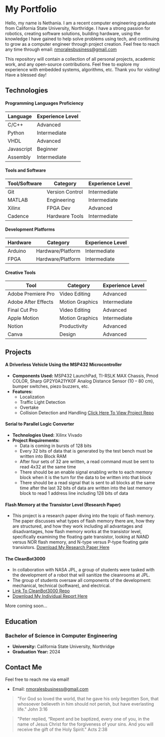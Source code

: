 # My Portfolio

Hello, my name is Nethania. I am a recent computer engineering graduate from California State University, Northridge. I have a strong passion for robotics, creating software solutions, building hardware, using the knowledge I have gained to help solve problems using tech, and continuing to grow as a computer engineer through project creation. Feel free to reach any time through email: nmoralesbusiness@gmail.com

This repository will contain a collection of all personal projects, academic work, and any open-source contributions. Feel free to explore my experience with embedded systems, algorithms, etc. Thank you for visiting! Have a blessed day!

## Technologies
#### Programming Languages Proficiency

| Language       | Experience Level  |
|----------------|-------------------|
| C/C++          | Advanced          |
| Python         | Intermediate      |
| VHDL           | Advanced          |
| Javascript     | Beginner          |
| Assembly       | Intermediate      |

#### Tools and Software
| Tool/Software       | Category         | Experience Level  |
|---------------------|------------------|-------------------|
| Git                 | Version Control  | Intermediate      |
| MATLAB              | Engineering      | Intermediate      |
| Xilinx              | FPGA Dev         | Advanced          |
| Cadence             | Hardware Tools   | Intermediate      |

#### Development Platforms
| Hardware            | Category         | Experience Level  |
|---------------------|------------------|-------------------|
| Arduino             | Hardware/Platform| Intermediate      |
| FPGA                | Hardware/Platform| Intermediate      |

#### Creative Tools
| Tool                | Category         | Experience Level  |
|---------------------|------------------|-------------------|
| Adobe Premiere Pro  | Video Editing    | Advanced          |
| Adobe After Effects | Motion Graphics  | Intermediate      |
| Final Cut Pro       | Video Editing    | Advanced          |
| Apple Motion        | Motion Graphics  | Intermediate      |
| Notion              | Productivity     | Advanced          |
| Canva               | Design           | Advanced          |


## Projects
#### A Driverless Vehicle Using the MSP432 Microcontroller
- **Components Used:** MSP432 LaunchPad, TI-RSLK MAX Chassis, Pmod COLOR, Sharp GP2Y0A21YK0F Analog Distance Sensor (10 – 80 cm), bumper switches, piezo buzzers, etc.
- **Features:**
  - Localization
  - Traffic Light Detection
  - Overtake
  - Collision Detection and Handling
[Click Here To View Project Repo](https://github.com/nethaniam/Projects/tree/main/ECE595RL_Final_Project)

#### Serial to Parallel Logic Converter
- **Technologies Used:** Xilinx Vivado
- **Project Requirements:**
  - Data is coming in bursts of 128 bits
  - Every 32 bits of data that is generated by the test bench must be written
into Block RAM
  - After four sets of 32 are written, a read command must be sent to read
4x32 at the same time
  - There should be an enable signal enabling write to each memory block
when it is the turn for the data to be written into that block
  - There should be a read signal that is sent to all blocks at the same time
after the last 32 bits of data are written into the last memory block to read
1 address line including 128 bits of data

#### Flash Memory at the Transistor Level (Research Paper)
- This project is a research paper diving into the topic of flash memory. The paper discusses what types of flash memory there are, how they are structured, and how they work including all advantages and disadvantages, how flash memory works at the transistor level, specifically examining the floating gate transistor, looking at NAND versus NOR flash memory, and N-type versus P-type floating gate transistors.
  [Download My Research Paper Here](https://github.com/nethaniam/Projects/blob/main/Research/Flash%20Memory%20at%20the%20Transistor%20Level.html)

#### The CleanBot3000
- In collaboration with NASA JPL, a group of students were tasked with the
development of a robot that will sanitize the cleanrooms at JPL.
- The group of students oversaw all components of the development: mechanical,
technical (software), and electrical.
- [Link To CleanBot3000 Repo](https://github.com/cleanbot3000)
- [Download My Individual Report Here](https://github.com/nethaniam/Projects/blob/main/Research/S24_Cleanbot_3000_Individual_Report.pdf)

More coming soon...

## Education
### Bachelor of Science in Computer Engineering
- **University:** California State University, Northridge
- **Graduation Year:** 2024

## Contact Me
Feel free to reach me via email!
- Email: nmoralesbusiness@gmail.com

> "For God so loved the world, that he gave his only begotten Son, that whosoever believeth in him should not perish, but have everlasting life." John 3:16

>"Peter replied, “Repent and be baptized, every one of you, in the name of Jesus Christ for the forgiveness of your sins. And you will receive the gift of the Holy Spirit." Acts 2:38
